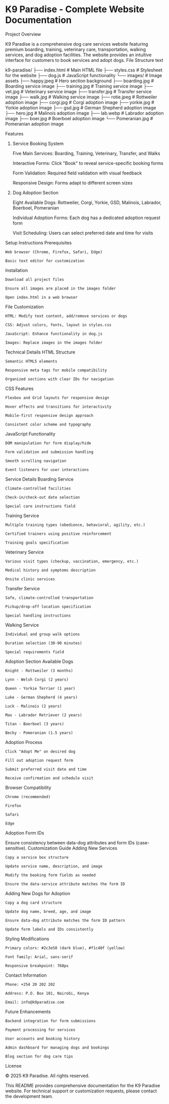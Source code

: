 # K9 Paradise - Complete Website Documentation
Project Overview

K9 Paradise is a comprehensive dog care services website featuring premium boarding, training, veterinary care, transportation, walking services, and dog adoption facilities. The website provides an intuitive interface for customers to book services and adopt dogs.
File Structure
text

k9-paradise/
├── index.html          # Main HTML file
├── styles.css          # Stylesheet for the website
├── dog.js              # JavaScript functionality
└── images/             # Image assets
    ├── happy.jpeg      # Hero section background
    ├── boarding.jpg    # Boarding service image
    ├── training.jpg    # Training service image
    ├── vet.jpg         # Veterinary service image
    ├── transfer.jpg    # Transfer service image
    ├── walk.jpg        # Walking service image
    ├── rotie.jpeg      # Rottweiler adoption image
    ├── corgi.jpg       # Corgi adoption image
    ├── yorkie.jpg      # Yorkie adoption image
    ├── gsd.jpg         # German Shepherd adoption image
    ├── hero.jpg        # Malinois adoption image
    ├── lab.webp        # Labrador adoption image
    ├── boer.jpg        # Boerboel adoption image
    └── Pomeranian.jpg  # Pomeranian adoption image

Features
1. Service Booking System

    Five Main Services: Boarding, Training, Veterinary, Transfer, and Walks

    Interactive Forms: Click "Book" to reveal service-specific booking forms

    Form Validation: Required field validation with visual feedback

    Responsive Design: Forms adapt to different screen sizes

2. Dog Adoption Section

    Eight Available Dogs: Rottweiler, Corgi, Yorkie, GSD, Malinois, Labrador, Boerboel, Pomeranian

    Individual Adoption Forms: Each dog has a dedicated adoption request form

    Visit Scheduling: Users can select preferred date and time for visits

Setup Instructions
Prerequisites

    Web browser (Chrome, Firefox, Safari, Edge)

    Basic text editor for customization

Installation

    Download all project files

    Ensure all images are placed in the images folder

    Open index.html in a web browser

File Customization

    HTML: Modify text content, add/remove services or dogs

    CSS: Adjust colors, fonts, layout in styles.css

    JavaScript: Enhance functionality in dog.js

    Images: Replace images in the images folder

Technical Details
HTML Structure

    Semantic HTML5 elements

    Responsive meta tags for mobile compatibility

    Organized sections with clear IDs for navigation

CSS Features

    Flexbox and Grid layouts for responsive design

    Hover effects and transitions for interactivity

    Mobile-first responsive design approach

    Consistent color scheme and typography

JavaScript Functionality

    DOM manipulation for form display/hide

    Form validation and submission handling

    Smooth scrolling navigation

    Event listeners for user interactions

Service Details
Boarding Service

    Climate-controlled facilities

    Check-in/check-out date selection

    Special care instructions field

Training Service

    Multiple training types (obedience, behavioral, agility, etc.)

    Certified trainers using positive reinforcement

    Training goals specification

Veterinary Service

    Various visit types (checkup, vaccination, emergency, etc.)

    Medical history and symptoms description

    Onsite clinic services

Transfer Service

    Safe, climate-controlled transportation

    Pickup/drop-off location specification

    Special handling instructions

Walking Service

    Individual and group walk options

    Duration selection (30-90 minutes)

    Special requirements field

Adoption Section
Available Dogs

    Knight - Rottweiler (3 months)

    Lynn - Welsh Corgi (2 years)

    Queen - Yorkie Terrier (1 year)

    Luke - German Shepherd (4 years)

    Luck - Malinois (2 years)

    Max - Labrador Retriever (2 years)

    Titan - Boerboel (3 years)

    Becky - Pomeranian (1.5 years)

Adoption Process

    Click "Adopt Me" on desired dog

    Fill out adoption request form

    Submit preferred visit date and time

    Receive confirmation and schedule visit

Browser Compatibility

    Chrome (recommended)

    Firefox

    Safari

    Edge

Adoption Form IDs

Ensure consistency between data-dog attributes and form IDs (case-sensitive).
Customization Guide
Adding New Services

    Copy a service box structure

    Update service name, description, and image

    Modify the booking form fields as needed

    Ensure the data-service attribute matches the form ID

Adding New Dogs for Adoption

    Copy a dog card structure

    Update dog name, breed, age, and image

    Ensure data-dog attribute matches the form ID pattern

    Update form labels and IDs consistently

Styling Modifications

    Primary colors: #2c3e50 (dark blue), #f1c40f (yellow)

    Font family: Arial, sans-serif

    Responsive breakpoint: 768px

Contact Information

    Phone: +254 20 202 202

    Address: P.O. Box 101, Nairobi, Kenya

    Email: info@k9paradise.com

Future Enhancements

    Backend integration for form submissions

    Payment processing for services

    User accounts and booking history

    Admin dashboard for managing dogs and bookings

    Blog section for dog care tips

License

© 2025 K9 Paradise. All rights reserved.

This README provides comprehensive documentation for the K9 Paradise website. For technical support or customization requests, please contact the development team.
